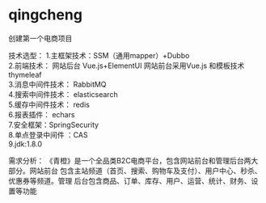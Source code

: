 # qingcheng
创建第一个电商项目

技术选型：
1.主框架技术：SSM（通用mapper）+Dubbo     
2.前端技术： 网站后台 Vue.js+ElementUI 网站前台采用Vue.js 和模板技术 thymeleaf     
3.消息中间件技术： RabbitMQ    
4.搜索中间件技术： elasticsearch    
5.缓存中间件技术： redis    
6.报表插件： echars   
7.安全框架：SpringSecurity   
8.单点登录中间件 ：CAS  
9.jdk:1.8.0

需求分析：
《青橙》是一个全品类B2C电商平台，包含网站前台和管理后台两大部分。网站前台
包含主站频道（首页、搜索、购物车及支付）、用户中心、秒杀、优惠券等频道。管理
后台包含商品、订单、库存、用户、运营、统计、财务、设置等功能
